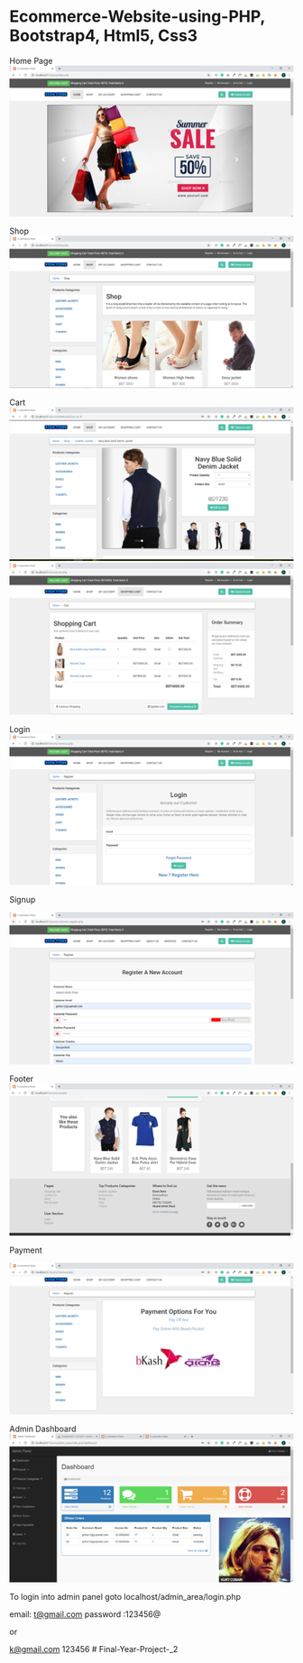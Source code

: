# Ecommerce-Website-using-PHP, Bootstrap4, Html5, Css3
Home Page
![](screenshot/home.PNG)

Shop
![](screenshot/shop1.PNG)

Cart
![](screenshot/cart.PNG)
![](screenshot/cart1.PNG)

Login
![](screenshot/login.PNG)

Signup

![](screenshot/signup.PNG)

Footer
![](screenshot/footer.PNG)

Payment

![](screenshot/payment.PNG)

Admin Dashboard
![](screenshot/admin_dashboard.PNG)


To login into admin panel goto localhost/admin_area/login.php

email: t@gmail.com
password :123456@

or 

k@gmail.com
123456
#   F i n a l - Y e a r - P r o j e c t - _ 2 
 
 